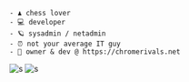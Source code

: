```
- ♟️ chess lover
- 💻 developer
- 🪐 sysadmin / netadmin
- ⏰ not your average IT guy
- 🥇 owner & dev @ https://chromerivals.net
```
![s](https://github-readme-stats.vercel.app/api?username=sickaesir&show_icons=true&theme=tokyonight)
![s](https://github-readme-stats.vercel.app/api/top-langs/?username=sickaesir&layout=compact&theme=tokyonight)
